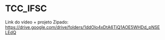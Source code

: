 # TCC_IFSC

Link do vídeo + projeto Zipado: https://drive.google.com/drive/folders/1ddOlo4xDtA6TiQ1AOE5WHDd_pNSELEdQ
